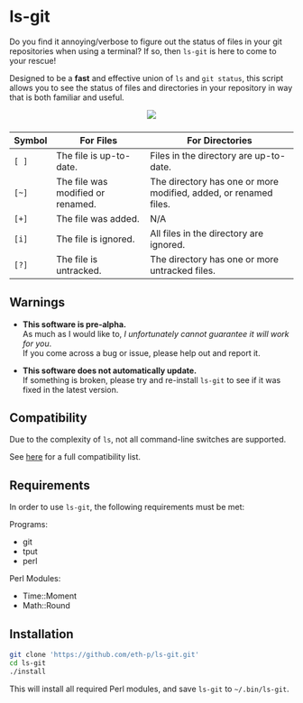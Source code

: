 # ls-git
Do you find it annoying/verbose to figure out the status of files in your git repositories when using a terminal?
If so, then `ls-git` is here to come to your rescue!

Designed to be a **fast** and effective union of `ls` and `git status`, this script allows you to see the status
of files and directories in your repository in way that is both familiar and useful.

<p align="center">
    <img src="https://media.githubusercontent.com/media/eth-p/ls-git/a56c69119cdd4051d73629aaef9e0bb5d07b78f5/docs/demo.svg">
</p>

### 

| Symbol | For Files                         | For Directories                                              |
| ------ | --------------------------------- | ------------------------------------------------------------ |
| `[ ]`  | The file is up-to-date.           | Files in the directory are up-to-date.                       |
| `[~]`  | The file was modified or renamed. | The directory has one or more modified, added, or renamed files. |
| `[+]`  | The file was added.               | N/A                                                          |
| `[i]`  | The file is ignored.              | All files in the directory are ignored.                      |
| `[?]`  | The file is untracked.            | The directory has one or more untracked files.               |




## Warnings
- **This software is pre-alpha.**  
  As much as I would like to, *I unfortunately cannot guarantee it will work for you*.  
  If you come across a bug or issue, please help out and report it.
  
- **This software does not automatically update.**  
  If something is broken, please try and re-install `ls-git` to see if it was fixed in the latest version.

## Compatibility
Due to the complexity of `ls`, not all command-line switches are supported.

See [here](https://github.com/eth-p/ls-git/issues/1) for a full compatibility list.

## Requirements

In order to use `ls-git`, the following requirements must be met:

Programs:
- git
- tput
- perl

Perl Modules:
- Time::Moment
- Math::Round

## Installation

```bash
git clone 'https://github.com/eth-p/ls-git.git'
cd ls-git
./install
```

This will install all required Perl modules, and save `ls-git` to `~/.bin/ls-git`.
